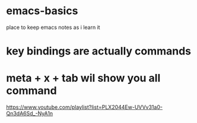 # emacs-basics
place to keep emacs notes as i learn it

# key bindings are actually commands
# meta + x + tab wil show you all command
https://www.youtube.com/playlist?list=PLX2044Ew-UVVv31a0-Qn3dA6Sd_-NyA1n
